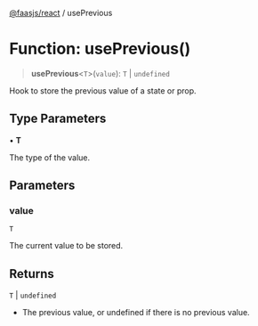 [@faasjs/react](../README.md) / usePrevious

# Function: usePrevious()

> **usePrevious**\<`T`\>(`value`): `T` \| `undefined`

Hook to store the previous value of a state or prop.

## Type Parameters

• **T**

The type of the value.

## Parameters

### value

`T`

The current value to be stored.

## Returns

`T` \| `undefined`

- The previous value, or undefined if there is no previous value.
